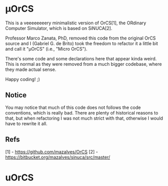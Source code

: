 # μOrCS

This is a veeeeeeeery minimalistic version of OrCS[1], the ORdinary Computer
Simulator, which is based on SiNUCA[2].

Professor Marco Zanata, PhD, removed this code from the original OrCS source and
I (Gabriel G. de Brito) took the freedom to refactor it a little bit and call it
"μOrCS" (i.e., "Micro OrCS").

There's some code and some declarations here that appear kinda weird. This is
normal as they were removed from a much bigger codebase, where they made actual
sense.

Happy coding! ;)

## Notice

You may notice that much of this code does not follows the code conventions,
which is really bad. There are plenty of historical reasons to that, but when
refactoring I was not much strict with that, otherwise I would have to rewrite
it all.

## Refs

[1] - https://github.com/mazalves/OrCS
[2] - https://bitbucket.org/mazalves/sinuca/src/master/
# uOrCS
